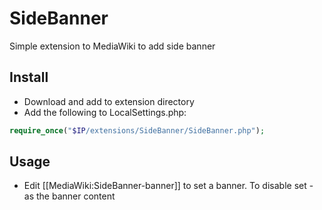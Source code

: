 SideBanner
==========

Simple extension to MediaWiki to add side banner

Install
---------
* Download and add to extension directory
* Add the following to LocalSettings.php:
```php
require_once("$IP/extensions/SideBanner/SideBanner.php");
```

Usage
-------
* Edit [[MediaWiki:SideBanner-banner]] to set a banner. To disable set - as the banner content

